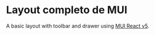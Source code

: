# Layout completo de MUI

A basic layout with toolbar and drawer using [MUI React v5](https://mui.com/).